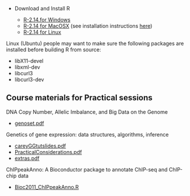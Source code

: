 * Download and Install R

    * [R-2.14.for Windows](RInstall/R-2.14.0dev-win.exe)
    * [R-2.14 for MacOSX](RInstall/R-devel-leopard-universal-2011-07-06.tar.gz)
		(see installation instructions [here](http://r.research.att.com/))
    * [R-2.14 for Linux](RInstall/R-2.14.r56301.tgz)

Linux (Ubuntu) people may want to make sure the following packages are installed before building R from source:


* libX11-devel
* libxml-dev
* libcurl3
* libcurl3-dev

## Course materials for Practical sessions

DNA Copy Number, Allelic Imbalance, and Big Data on the Genome

* [genoset.pdf](LabStuff/genoset.pdf)

Genetics of gene expression: data structures, algorithms, inference 

* [careyGGtutslides.pdf](LabStuff/careyGGtutslides.pdf)
* [PracticalConsiderations.pdf](LabStuff/PracticalConsiderations.pdf)
* [extras.pdf](LabStuff/extras.pdf)

ChIPpeakAnno: A Bioconductor package to annotate ChIP-seq and ChIP-chip data 

* [Bioc2011_ChIPpeakAnno.R](LabStuff/Bioc2011_ChIPpeakAnno.R)

